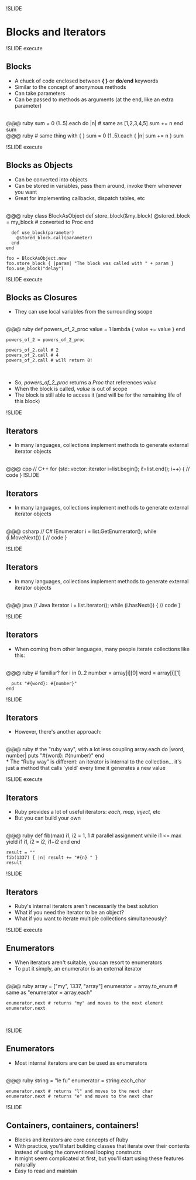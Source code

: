 !SLIDE

# Blocks and Iterators

!SLIDE execute

## Blocks

* A chuck of code enclosed between **{ }** or **do**/**end** keywords
* Similar to the concept of anonymous methods
* Can take parameters
* Can be passed to methods as arguments (at the end, like an extra parameter)
<br/>
    @@@ ruby
    sum = 0
    (1..5).each do |n| # same as [1,2,3,4,5]
      sum += n
    end
    sum
<br/>
    @@@ ruby
    # same thing with { }
    sum = 0
    (1..5).each { |n| sum += n }
    sum
    
!SLIDE execute

## Blocks as Objects

* Can be converted into objects
* Can be stored in variables, pass them around, invoke them whenever you want
* Great for implementing callbacks, dispatch tables, etc
<br/>
    @@@ ruby
    class BlockAsObject
      def store_block(&my_block)
        @stored_block = my_block # converted to Proc
      end
      
      def use_block(parameter)
        @stored_block.call(parameter)
      end
    end
    
    foo = BlockAsObject.new
    foo.store_block { |param| "The block was called with " + param }
    foo.use_block("delay")
    
!SLIDE execute
    
## Blocks as Closures

* They can use local variables from the surrounding scope
<br/>
    @@@ ruby
    def powers_of_2_proc
      value = 1
      lambda { value += value }
    end
    
    powers_of_2 = powers_of_2_proc
    
    powers_of_2.call # 2
    powers_of_2.call # 4
    powers_of_2.call # will return 8!
<br/>

* So, *powers_of_2_proc* returns a *Proc* that references *value*
* When the block is called, *value* is out of scope
* The block is still able to access it (and will be for the remaining life of this block)

!SLIDE

## Iterators

* In many languages, collections implement methods to generate external iterator objects
<br/>
    @@@ cpp
    // C++
    for (std::vector<int>::iterator i=list.begin(); i!=list.end(); i++) {
      // code
    }    
!SLIDE

## Iterators

* In many languages, collections implement methods to generate external iterator objects
<br/>
    @@@ csharp
    // C#
    IEnumerator<int> i = list.GetEnumerator();
    while (i.MoveNext()) {
      // code
    }
    
!SLIDE

## Iterators

* In many languages, collections implement methods to generate external iterator objects
<br/>
    @@@ java
    // Java
    Iterator i = list.iterator();
    while (i.hasNext()) {
      // code
    }
    
!SLIDE

## Iterators

* When coming from other languages, many people iterate collections like this:
<br/>
    @@@ ruby
    # familiar?
    for i in 0..2
      number = array[i][0]
      word   = array[i][1]
      
      puts "#{word}: #{number}"
    end
    
!SLIDE

## Iterators

* However, there's another approach:
<br/>
    @@@ ruby
    # the "ruby way", with a lot less coupling
    array.each do |word, number|
      puts "#{word}: #{number}"
    end
<br/>
* The “Ruby way” is different: an iterator is internal to the collection... it's just a method that calls `yield` every time it generates a new value

!SLIDE execute

## Iterators

* Ruby provides a lot of useful iterators: *each*, *map*, *inject*, etc
* But you can build your own
<br/>
    @@@ ruby
    def fib(max)
      i1, i2 = 1, 1 # parallel assignment
      while i1 <= max
        yield i1
        i1, i2 = i2, i1+i2
      end
    end
    
    result = ""
    fib(1337) { |n| result += "#{n} " }
    result

!SLIDE

## Iterators

* Ruby's internal iterators aren't necessarily the best solution
* What if you need the iterator to be an object?
* What if you want to iterate multiple collections simultaneously?

!SLIDE execute

## Enumerators

* When iterators aren't suitable, you can resort to enumerators
* To put it simply, an enumerator is an external iterator
<br/>
    @@@ ruby
    array = ["my", 1337, "array"]
    enumerator = array.to_enum # same as "enumerator = array.each"
    
    enumerator.next # returns "my" and moves to the next element
    enumerator.next
<br/>

!SLIDE

## Enumerators

* Most internal iterators are can be used as enumerators
<br/>
    @@@ ruby
    string = "le fu"
    enumerator = string.each_char
    
    enumerator.next # returns "l" and moves to the next char
    enumerator.next # returns "e" and moves to the next char
    
!SLIDE

## Containers, containers, containers!

* Blocks and iterators are core concepts of Ruby
* With practice, you'll start building classes that iterate over their contents instead of using the conventional looping constructs
* It might seem complicated at first, but you'll start using these features naturally
* Easy to read and maintain
